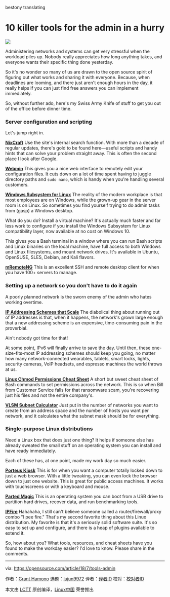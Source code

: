 bestony translating

10 killer tools for the admin in a hurry
======

![](https://opensource.com/sites/default/files/styles/image-full-size/public/lead-images/cloud_tools_hardware.png?itok=PGjJenqT)

Administering networks and systems can get very stressful when the workload piles up. Nobody really appreciates how long anything takes, and everyone wants their specific thing done yesterday.

So it's no wonder so many of us are drawn to the open source spirit of figuring out what works and sharing it with everyone. Because, when deadlines are looming, and there just aren't enough hours in the day, it really helps if you can just find free answers you can implement immediately.

So, without further ado, here's my Swiss Army Knife of stuff to get you out of the office before dinner time.

### Server configuration and scripting

Let's jump right in.

**[NixCraft][1]**
Use the site's internal search function. With more than a decade of regular updates, there's gold to be found here—useful scripts and handy hints that can solve your problem straight away. This is often the second place I look after Google.

**[Webmin][2]**
This gives you a nice web interface to remotely edit your configuration files. It cuts down on a lot of time spent having to juggle directory paths and `sudo nano`, which is handy when you're handling several customers.

**[Windows Subsystem for Linux][3]**
The reality of the modern workplace is that most employees are on Windows, while the grown-up gear in the server room is on Linux. So sometimes you find yourself trying to do admin tasks from (gasp) a Windows desktop.

What do you do? Install a virtual machine? It's actually much faster and far less work to configure if you install the Windows Subsystem for Linux compatibility layer, now available at no cost on Windows 10.

This gives you a Bash terminal in a window where you can run Bash scripts and Linux binaries on the local machine, have full access to both Windows and Linux filesystems, and mount network drives. It's available in Ubuntu, OpenSUSE, SLES, Debian, and Kali flavors.

**[mRemoteNG][4]**
This is an excellent SSH and remote desktop client for when you have 100+ servers to manage.

### Setting up a network so you don't have to do it again

A poorly planned network is the sworn enemy of the admin who hates working overtime.

**[IP Addressing Schemes that Scale][5]**
The diabolical thing about running out of IP addresses is that, when it happens, the network's grown large enough that a new addressing scheme is an expensive, time-consuming pain in the proverbial.

Ain't nobody got time for that!

At some point, IPv6 will finally arrive to save the day. Until then, these one-size-fits-most IP addressing schemes should keep you going, no matter how many network-connected wearables, tablets, smart locks, lights, security cameras, VoIP headsets, and espresso machines the world throws at us.

**[Linux Chmod Permissions Cheat Sheet][6]**
A short but sweet cheat sheet of Bash commands to set permissions across the network. This is so when Bill from Customer Service falls for that ransomware scam, you're recovering just his files and not the entire company's.

**[VLSM Subnet Calculator][7]**
Just put in the number of networks you want to create from an address space and the number of hosts you want per network, and it calculates what the subnet mask should be for everything.

### Single-purpose Linux distributions

Need a Linux box that does just one thing? It helps if someone else has already sweated the small stuff on an operating system you can install and have ready immediately.

Each of these has, at one point, made my work day so much easier.

**[Porteus Kiosk][8]**
This is for when you want a computer totally locked down to just a web browser. With a little tweaking, you can even lock the browser down to just one website. This is great for public access machines. It works with touchscreens or with a keyboard and mouse.

**[Parted Magic][9]**
This is an operating system you can boot from a USB drive to partition hard drives, recover data, and run benchmarking tools.

**[IPFire][10]**
Hahahaha, I still can't believe someone called a router/firewall/proxy combo  "I pee fire." That's my second favorite thing about this Linux distribution. My favorite is that it's a seriously solid software suite. It's so easy to set up and configure, and there is a heap of plugins available to extend it.

So, how about you? What tools, resources, and cheat sheets have you found to make the workday easier? I'd love to know. Please share in the comments.

--------------------------------------------------------------------------------

via: https://opensource.com/article/18/7/tools-admin

作者：[Grant Hamono][a]
选题：[lujun9972](https://github.com/lujun9972)
译者：[译者ID](https://github.com/译者ID)
校对：[校对者ID](https://github.com/校对者ID)

本文由 [LCTT](https://github.com/LCTT/TranslateProject) 原创编译，[Linux中国](https://linux.cn/) 荣誉推出

[a]:https://opensource.com/users/grantdxm
[1]:https://www.cyberciti.biz/
[2]:http://www.webmin.com/
[3]:http://wsl-guide.org/en/latest/
[4]:https://mremoteng.org/
[5]:https://blog.dxmtechsupport.com.au/ip-addressing-for-a-small-business-that-might-grow/
[6]:https://isabelcastillo.com/linux-chmod-permissions-cheat-sheet
[7]:http://www.vlsm-calc.net/
[8]:http://porteus-kiosk.org/
[9]:https://partedmagic.com/
[10]:https://www.ipfire.org/
